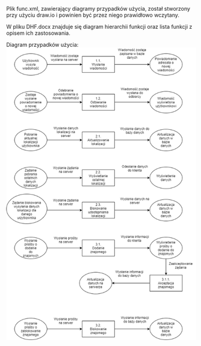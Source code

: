 Plik func.xml, zawierający diagramy przypadków użycia, został stworzony przy użyciu draw.io i powinien być przez niego prawidłowo wczytany.

W pliku DHF.docx znajduje się diagram hierarchii funkcji oraz lista funkcji z opisem ich zastosowania.

Diagram przypadków użycia:
![func.png](../../images/func.png)
